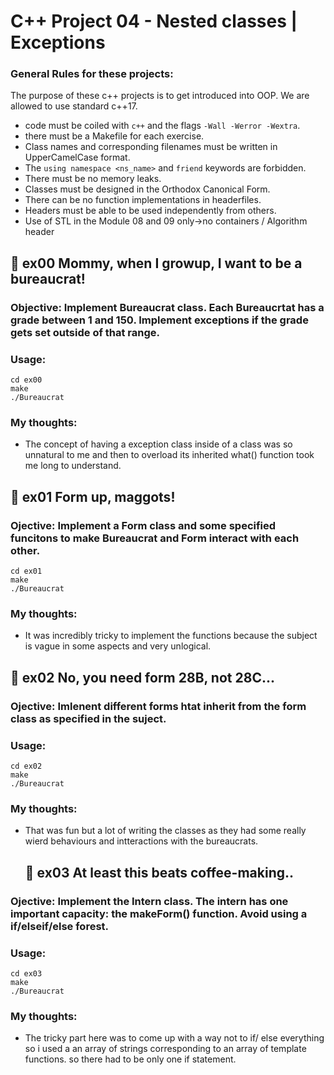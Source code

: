 




# C++ Project 04 - Nested classes | Exceptions

###  General Rules for these projects: 
The purpose of these c++ projects is to get introduced into OOP. We are allowed to use standard c++17. 

- code must be coiled with `c++` and the flags `-Wall -Werror -Wextra`.
- there must be a Makefile for each exercise.
- Class names and corresponding filenames must be written in UpperCamelCase format.
- The `using namespace <ns_name>` and `friend` keywords are forbidden.
- There must be no memory leaks.
- Classes must be designed in the Orthodox Canonical Form.
- There can be no function implementations in headerfiles.
- Headers must be able to be used independently from others.
- Use of STL in the Module 08 and 09 only->no containers / Algorithm header


## 🔶 ex00 Mommy, when I growup, I want to be a bureaucrat!
### Objective: Implement  Bureaucrat class. Each Bureaucrtat has a grade between 1 and 150. Implement exceptions if the grade gets set outside of that range.
### Usage:
  ```
  cd ex00
  make
  ./Bureaucrat
```


### My thoughts: 
-  The concept of having a exception class inside of a class was so unnatural to me and then to overload its inherited what() function took me long to understand.

## 🔶 ex01 Form up, maggots!
### Ojective: Implement a Form class and some specified funcitons to make Bureaucrat and Form interact with each other.
  ```
  cd ex01
  make
  ./Bureaucrat
```

### My thoughts:
- It was incredibly tricky to implement the functions because the subject is vague in some aspects and very unlogical.

## 🔶 ex02 No, you need form 28B, not 28C...
### Ojective: Imlenent different forms htat inherit from the form class as specified in the suject.
### Usage:
  ```
  cd ex02
  make
  ./Bureaucrat
```

### My thoughts:
- That was fun but a lot of writing the classes as they had some really wierd behaviours and intteractions with the bureaucrats.

  ## 🔶 ex03 At least this beats coffee-making..
### Ojective: Implement the Intern class. The intern has one important capacity: the makeForm() function. Avoid using a if/elseif/else forest.
### Usage:
  ```
  cd ex03
  make
  ./Bureaucrat
```

### My thoughts:
- The tricky part here was to come up with a way not to if/ else everything so i used a an array of strings corresponding to an array of template functions. so there had to be only one if statement.

  
